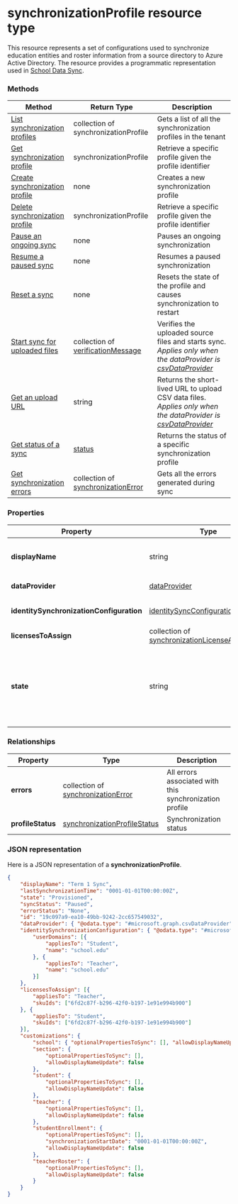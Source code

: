 # synchronizationProfile resource type

This resource represents a set of configurations used to synchronize education entities and roster information from a source directory to Azure Active Directory. The resource provides a programmatic representation used in [School Data Sync](https://sds.microsoft.com).

### Methods

| Method | Return Type | Description |
|-|-|-|
| [List synchronization profiles](..\api\synchronizationProfile_list.md) | collection of synchronizationProfile | Gets a list of all the synchronization profiles in the tenant |
| [Get synchronization profile](..\api\synchronizationProfile_get.md) | synchronizationProfile | Retrieve a specific profile given the profile identifier |
| [Create synchronization profile](..\api\synchronizationProfile_create.md) | none | Creates a new synchronization profile |
| [Delete synchronization profile](..\api\synchronizationProfile_delete.md) | synchronizationProfile | Retrieve a specific profile given the profile identifier |
| [Pause an ongoing sync](..\api\synchronizationProfile_post_pause.md) | none | Pauses an ongoing synchronization |
| [Resume a paused sync](..\api\synchronizationProfile_post_resume.md) | none | Resumes a paused synchronization |
| [Reset a sync](..\api\synchronizationProfile_post_reset.md) | none | Resets the state of the profile and causes synchronization to restart |
| [Start sync for uploaded files](..\api\synchronizationProfile_post_start.md) | collection of [verificationMessage](verificationMessage.md) | Verifies the uploaded source files and starts sync. _Applies only when the dataProvider is [csvDataProvider](csvDataProvider.md)_ |
| [Get an upload URL](..\api\synchronizationProfile_get_uploadurl.md) | string | Returns the short-lived URL to upload CSV data files. _Applies only when the dataProvider is [csvDataProvider](csvDataProvider.md)_ |
| [Get status of a sync](../api/synchronizationProfile_get_status.md) | [status](synchronizationProfileStatus.md) | Returns the status of a specific synchronization profile |
| [Get synchronization errors](../api/synchronizationProfile_get_errors.md) | collection of [synchronizationError](synchronizationError.md) | Gets all the errors generated during sync |

### Properties

| Property | Type | Description |
|-|-|-|
| **displayName** | string |  Name of the configuration profile for syncing identities         |
| **dataProvider** | [dataProvider](dataProvider.md) |  Data provider used for the profile         |
| **identitySynchronizationConfiguration** | [identitySyncConfiguration](identitySynchronizationConfiguration.md) | Identity [creation](identityCreationConfiguration.md) or [matching](identityMatchingConfiguration.md) configuration         |
| **licensesToAssign** | collection of [synchronizationLicenseAssignment](synchronizationLicenseAssignment.md) |  License setup configuration         |
| **state** | string |  Enumeration provides the state of the profile. Possible values: `provisioning`, `provisioned`, `provisioningFailed`, `deleting`, `deletionFailed`          |

### Relationships

| Property | Type | Description |
|-|-|-|
| **errors** | collection of [synchronizationError](synchronizationError.md) | All errors associated with this synchronization profile |
| **profileStatus** | [synchronizationProfileStatus](synchronizationProfileStatus.md) | Synchronization status |

### JSON representation
Here is a JSON representation of a **synchronizationProfile**.

<!-- { "blockType": "resource", "@odata.type": "#microsoft.graph.synchronizationProfile" } -->

```json
{
    "displayName": "Term 1 Sync",
    "lastSynchronizationTime": "0001-01-01T00:00:00Z",
    "state": "Provisioned",
    "syncStatus": "Paused",
    "errorStatus": "None",
    "id": "19c097a9-ea10-49bb-9242-2cc657549032",
    "dataProvider": { "@odata.type": "#microsoft.graph.csvDataProvider" },
    "identitySynchronizationConfiguration": { "@odata.type": "#microsoft.graph.identityCreationConfiguration",
        "userDomains": [{
            "appliesTo": "Student",
            "name": "school.edu"
        }, {
            "appliesTo": "Teacher",
            "name": "school.edu"
        }]
    },
    "licensesToAssign": [{
        "appliesTo": "Teacher",
        "skuIds": ["6fd2c87f-b296-42f0-b197-1e91e994b900"]
    }, {
        "appliesTo": "Student",
        "skuIds": ["6fd2c87f-b296-42f0-b197-1e91e994b900"]
    }],
    "customizations": {
        "school": { "optionalPropertiesToSync": [], "allowDisplayNameUpdate": false },
        "section": {
            "optionalPropertiesToSync": [],
            "allowDisplayNameUpdate": false
        },
        "student": {
            "optionalPropertiesToSync": [],
            "allowDisplayNameUpdate": false
        },
        "teacher": {
            "optionalPropertiesToSync": [],
            "allowDisplayNameUpdate": false
        },
        "studentEnrollment": {
            "optionalPropertiesToSync": [],
            "synchronizationStartDate": "0001-01-01T00:00:00Z",
            "allowDisplayNameUpdate": false
        },
        "teacherRoster": {
            "optionalPropertiesToSync": [],
            "allowDisplayNameUpdate": false
        }
    }
}
```
